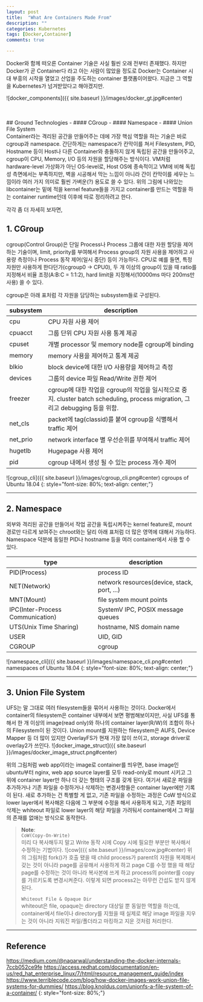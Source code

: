 ```yaml
---
layout: post
title:  "What Are Containers Made From"
description: ""
categories: Kubernetes
tags: [Docker,Container]
comments: true

---
```




Docker와 함께 떠오른 Container 기술은 사실 훨씬 오래 전부터 존재했다. 하지만 Docker가 곧 Container다 라고 아는 사람이 많았을 정도로 Docker는 Container 시대 부흥의 시작을 열었고 산업을 주도하는 container 플랫폼이어왔다. 지금은 그 역할을 Kubernetes가 넘겨받았다고 해야겠지만.

![docker_components]({{ site.baseurl }}/images/docker_gt.jpg#center)


<br>
<br>
## Ground Technologies
- #### CGroup
- #### Namespace
- #### Union File System

<br>
Container라는 격리된 공간을 만들어주는 데에 가장 핵심 역할을 하는 기술은 바로 cgroup과 namespace. 간단하게는 namespace가
칸막이를 쳐서 Filesystem, PID, Hostname 등이 Host나 다른 Container와 충돌하지 않게 독립된 공간을 만들어주고, cgroup이
CPU, Memory, I/O 등의 자원을 할당해주는 방식이다. VM처럼 hardware-level 가상화가 아닌 OS-level로, Host OS에 종속적이고
VM에 비해 독립성 측면에서는 부족하지만, 벽을 시공해서 막는 느낌이 아니라 간이 칸막이를 세우는 느낌이라 여러 가지 의미로
훨씬 가벼운(?) 용도로 쓸 수 있다. 위의 그림에 나와있는 libcontainer는 밑에 적을 kernel feature들을 가지고 container를 만드는 역할을 하는 container runtime인데 이후에 따로 정리하려고 한다.

각각 좀 더 자세히 보자면,



## 1. CGroup

cgroup(Control Group)은 단일 Process나 Process 그룹에 대한 자원 할당을 제어하는 기술이며, limit, priority를 부여해서
Process group의 자원 사용을 제어하고 사용량 측정이나 Process 동작 제어(일시 중단) 등이 가능하다. CPU로 예를 들면, 특정 자원만 사용하게 한다던가(cgroup0 -> CPU0), 두 개 이상의 group이 있을 때 ratio를 지정해서 비율 조정(A:B:C = 1:1:2),  hard limit을 지정해서(10000ms 마다 200ms만 사용) 쓸 수 있다.

cgroup은 아래 표처럼 각 자원을 담당하는 subsystem들로 구성된다.

| subsystem | description                                                  |
| --------- | ------------------------------------------------------------ |
| cpu       | CPU 자원 사용 제어                                           |
| cpuacct   | 그룹 단위 CPU 자원 사용 통계 제공                            |
| cpuset    | 개별 processor 및 memory node를 cgroup에 binding             |
| memory    | memory 사용을 제어하고 통계 제공                             |
| blkio     | block device에 대한 I/O 사용량을 제어하고 측정               |
| devices   | 그룹의 device 파일 Read/Write 권한 제어                      |
| freezer   | cgroup에 대한 작업을 cgroup의 작업을 일시적으로 중지.  cluster batch scheduling, process migration, 그리고 debugging 등을 위함. |
| net_cls   | packet에 tag(classid)를 붙여 cgroup을 식별해서 traffic 제어 |
| net_prio  | network interface 별 우선순위를 부여해서 traffic 제어 |
| hugetlb   | Hugepage 사용 제어                                           |
| pid       | cgroup 내에서 생성 될 수 있는 process 개수 제어              |

![cgroup_cli]({{ site.baseurl }}/images/cgroup_cli.png#center)
cgroups of Ubuntu 18.04
{: style="font-size: 80%; text-align: center;"}

*****


## 2. Namespace

외부와 격리된 공간을 만들어서 작업 공간을 독립시켜주는 kernel feature로, mount 경로만 다르게 보여주는 chroot와는 달리
아래 표처럼 더 많은 영역에 대해서 가능하다. Namespace 덕분에 동일한 PID나 hostname 등을 여러 container에서 사용 할 수
있다.

| type                             | description                                 |
| -------------------------------- | ------------------------------------------- |
| PID(Process)                     | process ID                                  |
| NET(Network)                     | network resources(device, stack, port, ...) |
| MNT(Mount)                       | file system mount points                    |
| IPC(Inter-Process Communication) | SystemV IPC, POSIX message queues           |
| UTS(Unix Time Sharing)           | hostname, NIS domain name                   |
| USER                             | UID, GID                                    |
| CGROUP                           | cgroup                                      |

![namespace_cli]({{ site.baseurl }}/images/namespace_cli.png#center)
namespaces of Ubuntu 18.04
{: style="font-size: 80%; text-align: center;"}  

*****

## 3. Union File System
UFS는 말 그대로 여러 filesystem들을 묶어서 사용하는 것이다. Docker에서 container의 filesystem은 container 내부에서 보면 평범해보이지만, 사실 UFS를 통해서 한 개 이상의 image(read only)와 하나의 container layer(R/W)의 조합이 하나의
Filesystem이 된 것이다. Union mount를 지원하는 filesystem은 AUFS, Device Mapper 등 더 많이 있지만 OverlayFS가 현재 가장 많이 쓰이고, storage driver로 overlay2가 쓰인다.
![docker_image_struct]({{ site.baseurl }}/images/docker_image_struct.png#center)

위의 그림처럼 web app이라는 image로 container를 띄우면, base image인 ubuntu부터 nginx, web app source layer를 모두
read-only로 mount 시키고 그 위에 container layer만 하나 더 갖는 형태의 구조를 갖게 된다. 여기서 새로운 파일을 추가하거나 기존 파일을 수정하거나 삭제하는 변경사항들은 container layer에만 기록이 된다. 새로 추가하는 건 특별할 게 없고, 기존 파일을 수정하는 과정은 CoW 방식으로 lower layer에서 복사해온 다음에 그 부분에 수정을 해서 사용하게 되고, 기존 파일의 삭제는 whiteout 파일로 lower layer의 해당 파일을 가려둬서 container에서 그 파일의 존재를 없애는 방식으로 동작한다.

>**Note**:  
>```CoW(Copy-On-Write)```  
>미리 다 복사해두지 말고 Write 동작 시에 Copy 시에 필요한 부분만 복사해서 수정하는 기법이다.
>![cow]({{ site.baseurl }}/images/cow.jpg#center)
>위의 그림처럼 fork()가 호출 됐을 때 child process가 parent의 자원을 복제해서 갖는 것이 아니라 page를 공유해서 사용하게 하고 page C를 수정 했을 때 해당 page를 수정하는 것이 아니라 복사본에 쓰게 하고 process의 pointer를 copy를 가르키도록 변경시켜준다. 이렇게 되면 process2는 아무런 간섭도 받지 않게 된다.
>
>```Whiteout File & Opaque Dir```  
> whiteout은 file, opaque는 directory 대상일 뿐 동일한 역할을 하는데, container에서 file이나 directory를 지웠을 때 실제로 해당 image 파일을 지우는 것이 아니라 지워진 파일/폴더라고 마킹하고 지운 것처럼 처리한다.

*****


## Reference

<https://medium.com/@nagarwal/understanding-the-docker-internals-7ccb052ce9fe>
<https://access.redhat.com/documentation/en-us/red_hat_enterprise_linux/7/html/resource_management_guide/index>
<https://www.terriblecode.com/blog/how-docker-images-work-union-file-systems-for-dummies/>
<https://blog.knoldus.com/unionfs-a-file-system-of-a-container/>
{: style="font-size: 80%;"}  
